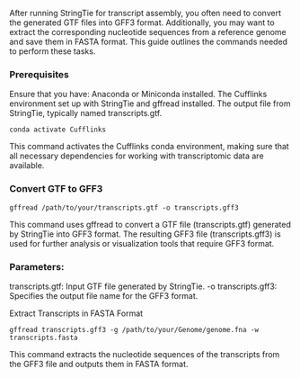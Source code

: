 After running StringTie for transcript assembly, you often need to convert the generated GTF files into GFF3 format. Additionally, you may want to extract the corresponding nucleotide sequences from a reference genome and save them in FASTA format. This guide outlines the commands needed to perform these tasks.

### Prerequisites

Ensure that you have:
Anaconda or Miniconda installed.
The Cufflinks environment set up with StringTie and gffread installed.
The output file from StringTie, typically named transcripts.gtf.

```
conda activate Cufflinks
```

This command activates the Cufflinks conda environment, making sure that all necessary dependencies for working with transcriptomic data are available.

### Convert GTF to GFF3

```
gffread /path/to/your/transcripts.gtf -o transcripts.gff3
```

This command uses gffread to convert a GTF file (transcripts.gtf) generated by StringTie into GFF3 format. The resulting GFF3 file (transcripts.gff3) is used for further analysis or visualization tools that require GFF3 format.

### Parameters:

transcripts.gtf: Input GTF file generated by StringTie.
-o transcripts.gff3: Specifies the output file name for the GFF3 format.

Extract Transcripts in FASTA Format

```
gffread transcripts.gff3 -g /path/to/your/Genome/genome.fna -w transcripts.fasta
```

This command extracts the nucleotide sequences of the transcripts from the GFF3 file and outputs them in FASTA format. 
